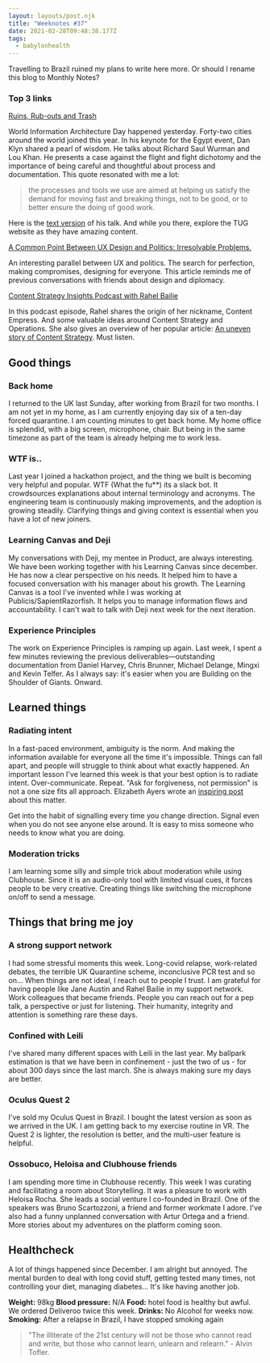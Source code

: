 ```yaml
---
layout: layouts/post.njk
title: "Weeknotes #37"
date: 2021-02-28T09:48:38.177Z
tags:
  - babylonhealth
---
```

Travelling to Brazil ruined my plans to write here more. Or should I rename this blog to Monthly Notes?

### Top 3 links

[Ruins, Rub-outs and Trash](https://www.youtube.com/watch?v=VcpNQ8yORk0&feature=youtu.be)

World Information Architecture Day happened yesterday. Forty-two cities around the world joined this year. In his keynote for the Egypt event, Dan Klyn shared a pearl of wisdom. He talks about Richard Saul Wurman and Lou Khan. He presents a case against the flight and fight dichotomy and the importance of being careful and thoughtful about process and documentation. This quote resonated with me a lot:

> the processes and tools we use are aimed at helping us satisfy the demand for moving fast and breaking things, not to be good, or to better ensure the doing of good work. 

Here is the [text version](https://understandinggroup.com/5-lives/ruins-rub-outs-and-trash) of his talk. And while you there, explore the TUG website as they have amazing content.

[A Common Point Between UX Design and Politics: Irresolvable Problems.](https://onvey.com/ui-design/common-point-ux-design-politics-irresolvable-problems/)

An interesting parallel between UX and politics. The search for perfection, making compromises, designing for everyone. This article reminds me of previous conversations with friends about design and diplomacy.

[Content Strategy Insights Podcast with Rahel Bailie](https://ellessmedia.com/csi/rahel-bailie/)

In this podcast episode, Rahel shares the origin of her nickname, Content Empress. And some valuable ideas around Content Strategy and Operations. She also gives an overview of her popular article: [An uneven story of Content Strategy](https://rahelab.medium.com/an-uneven-history-of-content-strategy-d514cfd7eee5). Must listen.

## Good things

### Back home

I returned to the UK last Sunday, after working from Brazil for two months. I am not yet in my home, as I am currently enjoying day six of a ten-day forced quarantine. I am counting minutes to get back home. My home office is splendid, with a big screen, microphone, chair. But being in the same timezone as part of the team is already helping me to work less.

### WTF is..

Last year I joined a hackathon project, and the thing we built is becoming very helpful and popular. WTF (What the fu\*\*) its a slack bot. It crowdsources explanations about internal terminology and acronyms. The engineering team is continuously making improvements, and the adoption is growing steadily. Clarifying things and giving context is essential when you have a lot of new joiners.

### Learning Canvas and Deji

My conversations with Deji, my mentee in Product, are always interesting. We have been working together with his Learning Canvas since december. He has now a clear perspective on his needs. It helped him to have a focused conversation with his manager about his growth. The Learning Canvas is a tool I've invented while I was working at Publicis/SapientRazorfish. It helps you to manage information flows and accountability. I can't wait to talk with Deji next week for the next iteration.

### Experience Principles

The work on Experience Principles is ramping up again. Last week, I spent a few minutes reviewing the previous deliverables—outstanding documentation from Daniel Harvey, Chris Brunner, Michael Delange, Mingxi and Kevin Telfer. As I always say: it's easier when you are Building on the Shoulder of Giants. Onward.

## Learned things

### Radiating intent

In a fast-paced environment, ambiguity is the norm. And making the information available for everyone all the time it's impossible. Things can fall apart, and people will struggle to think about what exactly happened. An important lesson I've learned this week is that your best option is to radiate intent. Over-communicate. Repeat. "Ask for forgiveness, not permission" is not a one size fits all approach. Elizabeth Ayers wrote an [inspiring post](https://medium.com/@ElizAyer/dont-ask-forgiveness-radiate-intent-d36fd22393a3) about this matter.

Get into the habit of signalling every time you change direction. Signal even when you do not see anyone else around. It is easy to miss someone who needs to know what you are doing.

### Moderation tricks

I am learning some silly and simple trick about moderation while using Clubhouse. Since it is an audio-only tool with limited visual cues, it forces people to be very creative. Creating things like switching the microphone on/off to send a message.

## Things that bring me joy

### A strong support network

I had some stressful moments this week. Long-covid relapse, work-related debates, the terrible UK Quarantine scheme, inconclusive PCR test and so on...
When things are not ideal, I reach out to people I trust. I am grateful for having people like Jane Austin and Rahel Bailie in my support network. Work colleagues that became friends. People you can reach out for a pep talk, a perspective or just for listening. Their humanity, integrity and attention is something rare these days.

### Confined with Leili

I've shared many different spaces with Leili in the last year. My ballpark estimation is that we have been in confinement - just the two of us - for about 300 days since the last march. She is always making sure my days are better.

### Oculus Quest 2

I've sold my Oculus Quest in Brazil. I bought the latest version as soon as we arrived in the UK. I am getting back to my exercise routine in VR. The Quest 2 is lighter, the resolution is better, and the multi-user feature is helpful.

### Ossobuco, Heloisa and Clubhouse friends

I am spending more time in Clubhouse recently. This week I was curating and facilitating a room about Storytelling. It was a pleasure to work with Heloisa Rocha. She leads a social venture I co-founded in Brazil. One of the speakers was Bruno Scartozzoni, a friend and former workmate I adore. I've also had a funny unplanned conversation with Artur Ortega and a friend. More stories about my adventures on the platform coming soon.

## Healthcheck

A lot of things happened since December. I am alright but annoyed. The mental burden to deal with long covid stuff, getting tested many times, not controlling your diet, managing diabetes... It's like having another job.

**Weight:** 98kg
**Blood pressure:** N/A
**Food:** hotel food is healthy but awful. We ordered Deliveroo twice this week.
**Drinks:** No Alcohol for weeks now.
**Smoking:** After a relapse in Brazil, I have stopped smoking again

> "The illiterate of the 21st century will not be those who cannot read and write, but those who cannot learn, unlearn and relearn." - Alvin Tofler.
